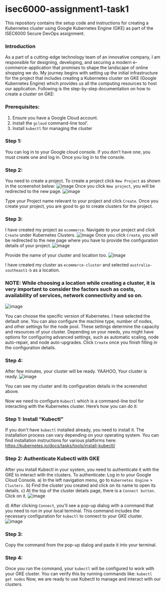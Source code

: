 # isec6000-assignment1-task1
This repository contains the setup code and instructions for creating a Kubernetes cluster using Google Kubernetes Engine (GKE) as part of the ISEC6000 Secure DevOps assignment.

### Introduction
As a part of a cutting-edge technology team of an innovative company, I am responsible for designing, developing, and securing a modern e-commerce-application that promises to shape the landscape of online shopping we do. My journey begins with setting up the initial infrastructure for the project that includes creating a Kubernetes cluster on GKE (Google Kubernetes Engine) which provides us all the computing resources to host our application.
Following is the step-by-step documentation on how to create a cluster on GKE:
### Prerequisites:
1)	Ensure you have a Google Cloud account.
2)	Install the `gcloud` command-line tool'.
3)	Install `kubectl` for managing the cluster
   
### Step 1:
You can log in to your Google cloud console. If you don’t have one, you must create one and log in. Once you log in to the console.
### Step 2: 
You need to create a project. To create a project click `New Project` as shown in the screenshot below:
![image](https://github.com/dahalapaar/isec6000-assignment1-task1/assets/112838370/26511642-7f83-4c78-a6d3-ad0ab43efc38)
Once you click `New project`, you will be redirected to the new page. 
![image](https://github.com/dahalapaar/isec6000-assignment1-task1/assets/112838370/ef22c7ca-9c2a-40d1-8f81-990b400110f4)
 
Type your Project name relevant to your project and click `Create`. Once you create your project, you are good to go to create clusters for the project.
### Step 3:
I have created my project as `ecommerce`. Navigate to your project and click `Create` under Kubernetes Clusters.
![image](https://github.com/dahalapaar/isec6000-assignment1-task1/assets/112838370/b6f98b25-6173-454e-86a3-d808e5153a92)
Once you click `Create`, you will be redirected to the new page where you have to provide the configuration details of your project.
![image](https://github.com/dahalapaar/isec6000-assignment1-task1/assets/112838370/76710ac5-3f4d-472c-9ebf-2a0add38ec89)

Provide the name of your cluster and location too.
![image](https://github.com/dahalapaar/isec6000-assignment1-task1/assets/112838370/be44265e-02f1-47cd-838e-f57f1f7e0ae5)
 
I have created my cluster as `ecommerce-cluster` and selected `australia-southeast1-b` as a location.
### NOTE: While choosing a location while creating a cluster, it is very important to consider the factors such as costs, availability of services, network connectivity and so on.

 ![image](https://github.com/dahalapaar/isec6000-assignment1-task1/assets/112838370/44509967-ed1a-45a4-b6ae-b9ce2b24c7db)

You can choose the specific version of Kubernetes. I have selected the default one. You can also configure the machine type, number of nodes, and other settings for the node pool. These settings determine the capacity and resources of your cluster. Depending on your needs, you might have options for configuring advanced settings, such as automatic scaling, node auto-repair, and node auto-upgrades.
Click `Create` once you finish filling in the configuration details.
### Step 4:
After few minutes, your cluster will be ready.
YAAHOO, Your cluster is ready.
![image](https://github.com/dahalapaar/isec6000-assignment1-task1/assets/112838370/b521b287-bdf5-4eb4-9f3a-8d5cad6b2db2)

 
You can see my cluster and its configuration details in the screenshot above. 

Now we need to configure `Kubectl` which is a command-line tool for interacting with the Kubernetes cluster. Here’s how you can do it:
### Step 1: Install “Kubectl”
If you don't have `kubectl` installed already, you need to install it. The installation process can vary depending on your operating system. You can find installation instructions for various platforms here: https://kubernetes.io/docs/tasks/tools/install-kubectl/ 
### Step 2: Authenticate Kubectl with GKE
After you install Kubectl in your system, you need to authenticate it with the GKE to interact with the clusters. To authenticate:
Log in to your Google Cloud Console.
a)	In the left navigation menu, go to `Kubernetes Engine` > `Clusters.`
b)	Find the cluster you created and click on its name to open its details.
c)	At the top of the cluster details page, there is a `Connect button`. Click on it.
![image](https://github.com/dahalapaar/isec6000-assignment1-task1/assets/112838370/cedebc07-5797-48b1-8dfa-20921c3a4570)

d)	After clicking `Connect`, you'll see a pop-up dialog with a command that you need to run in your local terminal. This command includes the necessary configuration for `kubectl` to connect to your GKE cluster.
 ![image](https://github.com/dahalapaar/isec6000-assignment1-task1/assets/112838370/7042931f-aeb9-4bb0-a4e2-95540998b6a2)

### Step 3:
Copy the command from the pop-up dialog and paste it into your terminal.
### Step 4:
Once you run the command, your `kubectl` will be configured to work with your GKE cluster. You can verify this by running commands like:
 `kubectl get nodes`
Now, we are ready to use Kubectl to manage and interact with our clusters.


